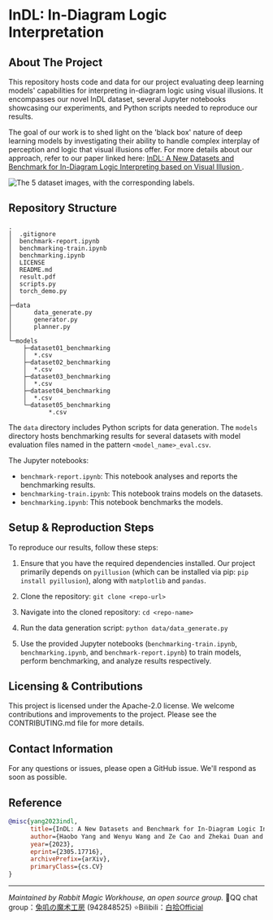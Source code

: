 # InDL: In-Diagram Logic Interpretation

## About The Project

This repository hosts code and data for our project evaluating deep learning models' capabilities for interpreting in-diagram logic using visual illusions. It encompasses our novel InDL dataset, several Jupyter notebooks showcasing our experiments, and Python scripts needed to reproduce our results.

The goal of our work is to shed light on the 'black box' nature of deep learning models by investigating their ability to handle complex interplay of perception and logic that visual illusions offer. For more details about our approach, refer to our paper linked here: [InDL: A New Datasets and Benchmark for In-Diagram Logic Interpreting based on Visual Illusion
](https://arxiv.org/abs/2305.17716).

![The 5 dataset images, with the corresponding labels.](https://github.com/rabbit-magic-wh/InDL/assets/55401837/8ebdec35-d39b-4abf-a765-c282406e7f7c)

## Repository Structure

```
.
│  .gitignore
│  benchmark-report.ipynb
│  benchmarking-train.ipynb
│  benchmarking.ipynb
│  LICENSE
│  README.md
│  result.pdf
│  scripts.py
│  torch_demo.py
│
├─data
│      data_generate.py
│      generator.py
│      planner.py
│
└─models
    ├─dataset01_benchmarking
    │  *.csv
    ├─dataset02_benchmarking
    │  *.csv
    ├─dataset03_benchmarking
    │  *.csv
    ├─dataset04_benchmarking
    │  *.csv
    └─dataset05_benchmarking
           *.csv
```

The `data` directory includes Python scripts for data generation. The `models` directory hosts benchmarking results for several datasets with model evaluation files named in the pattern `<model_name>_eval.csv`.

The Jupyter notebooks:

- `benchmark-report.ipynb`: This notebook analyses and reports the benchmarking results.
- `benchmarking-train.ipynb`: This notebook trains models on the datasets.
- `benchmarking.ipynb`: This notebook benchmarks the models.

## Setup & Reproduction Steps

To reproduce our results, follow these steps:

1. Ensure that you have the required dependencies installed. Our project primarily depends on `pyillusion` (which can be installed via pip: `pip install pyillusion`), along with `matplotlib` and `pandas`.

2. Clone the repository: `git clone <repo-url>`

3. Navigate into the cloned repository: `cd <repo-name>`

4. Run the data generation script: `python data/data_generate.py`

5. Use the provided Jupyter notebooks (`benchmarking-train.ipynb`, `benchmarking.ipynb`, and `benchmark-report.ipynb`) to train models, perform benchmarking, and analyze results respectively.

## Licensing & Contributions

This project is licensed under the Apache-2.0 license. We welcome contributions and improvements to the project. Please see the CONTRIBUTING.md file for more details.

## Contact Information

For any questions or issues, please open a GitHub issue. We'll respond as soon as possible.

## Reference

```bibtex
@misc{yang2023indl,
      title={InDL: A New Datasets and Benchmark for In-Diagram Logic Interpreting based on Visual Illusion}, 
      author={Haobo Yang and Wenyu Wang and Ze Cao and Zhekai Duan and Xuchen Liu},
      year={2023},
      eprint={2305.17716},
      archivePrefix={arXiv},
      primaryClass={cs.CV}
}
```

---
_Maintained by Rabbit Magic Workhouse, an open source group._
🌸QQ chat group：[兔叽の魔术工房](https://jq.qq.com/?_wv=1027&k=EaGddTQg) (942848525)
⭐Bilibili：[白拾Official](https://space.bilibili.com/98639326)
